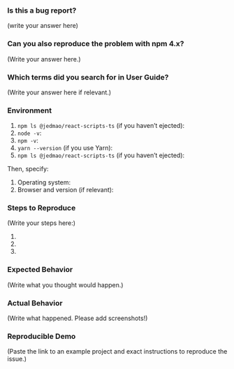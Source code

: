 <!--
  PLEASE READ THE FIRST SECTION :-)
-->

### Is this a bug report?

(write your answer here)

<!--
  If you answered "Yes":
  
    Please note that your issue will be fixed much faster if you spend about
    half an hour preparing it, including the exact reproduction steps and a demo.
    
    If you're in a hurry or don't feel confident, it's fine to report bugs with
    less details, but this makes it less likely they'll get fixed soon.

    In either case, please fill as many fields below as you can.

  If you answered "No":

    If this is a question or a discussion, you may delete this template and write in a free form.
    Note that we don't provide help for webpack questions after ejecting.
    You can find webpack docs at https://webpack.js.org/.
-->


### Can you also reproduce the problem with npm 4.x?

<!--
  Many errors, especially related to "missing modules", are due to npm bugs.
  Which version of npm are you running? You can find out by checking:

    npm -v

  If it is 5.x, please be aware that it has more than 50 known bugs, and
  is not guaranteed to work with Create React App.

  If it's not starting with 4, try to install npm 4.x:

    npm install -g npm@4
    cd your_project_directory
    rm -rf node_modules
    npm cache clear
    npm install

  Then try to reproduce the issue again.
  Can you still reproduce it?

  Note: Please try this even if you are using Yarn so that we know whether it's a Yarn-only bug.
-->

(Write your answer here.)


### Which terms did you search for in User Guide?

<!--
  There are a few common documented problems, such as watcher not detecting changes, or build failing.
  They are described in the Troubleshooting section of the User Guide:

  https://github.com/facebookincubator/create-react-app/blob/master/packages/react-scripts/template/README.md#troubleshooting

  Please scan these few sections for common problems.
  Additionally, you can search the User Guide itself for something you're having issues with:
  
  https://github.com/facebookincubator/create-react-app/blob/master/packages/react-scripts/template/README.md
  
  If you didn't find the solution, please share which words you searched for.
  This helps us improve documentation for future readers who might encounter the same problem.
-->

(Write your answer here if relevant.)


### Environment

<!--
  Please fill in all the relevant fields by running these commands in terminal.
-->

1. `npm ls @jedmao/react-scripts-ts` (if you haven’t ejected): 
2. `node -v`: 
3. `npm -v`:
4. `yarn --version` (if you use Yarn):
5. `npm ls @jedmao/react-scripts-ts` (if you haven’t ejected): 

Then, specify:

1. Operating system:
2. Browser and version (if relevant):


### Steps to Reproduce

<!--
  How would you describe your issue to someone who doesn’t know you or your project?
  Try to write a sequence of steps that anybody can repeat to see the issue.
-->

(Write your steps here:)

1. 
2. 
3. 


### Expected Behavior

<!--
  How did you expect the tool to behave?
  It’s fine if you’re not sure your understanding is correct.
  Just write down what you thought would happen.
-->

(Write what you thought would happen.)


### Actual Behavior

<!--
  Did something go wrong?
  Is something broken, or not behaving as you expected?
  Please attach screenshots if possible! They are extremely helpful for diagnosing issues.
-->

(Write what happened. Please add screenshots!)


### Reproducible Demo

<!--
  If you can, please share a project that reproduces the issue.
  This is the single most effective way to get an issue fixed soon.

  There are two ways to do it:

    * Create a new app and try to reproduce the issue in it.
      This is useful if you roughly know where the problem is, or can’t share the real code.

    * Or, copy your app and remove things until you’re left with the minimal reproducible demo.
      This is useful for finding the root cause. You may then optionally create a new project.

  This is a good guide to creating bug demos: https://stackoverflow.com/help/mcve
  Once you’re done, push the project to GitHub and paste the link to it below:
-->

(Paste the link to an example project and exact instructions to reproduce the issue.)

<!--
  What happens if you skip this step?
  
  We will try to help you, but in many cases it is impossible because crucial
  information is missing. In that case we'll tag an issue as having a low priority,
  and eventually close it if there is no clear direction.
  
  We still appreciate the report though, as eventually somebody else might
  create a reproducible example for it.

  Thanks for helping us help you!
-->
